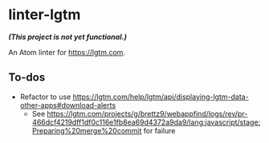 # linter-lgtm

***(This project is not yet functional.)***

An Atom linter for <https://lgtm.com>.

## To-dos

- Refactor to use <https://lgtm.com/help/lgtm/api/displaying-lgtm-data-other-apps#download-alerts>
    - See <https://lgtm.com/projects/g/brettz9/webappfind/logs/rev/pr-466dcf4219dff1df0c116e1fb8ea69d4372a9da9/lang:javascript/stage:Preparing%20merge%20commit>
        for failure
